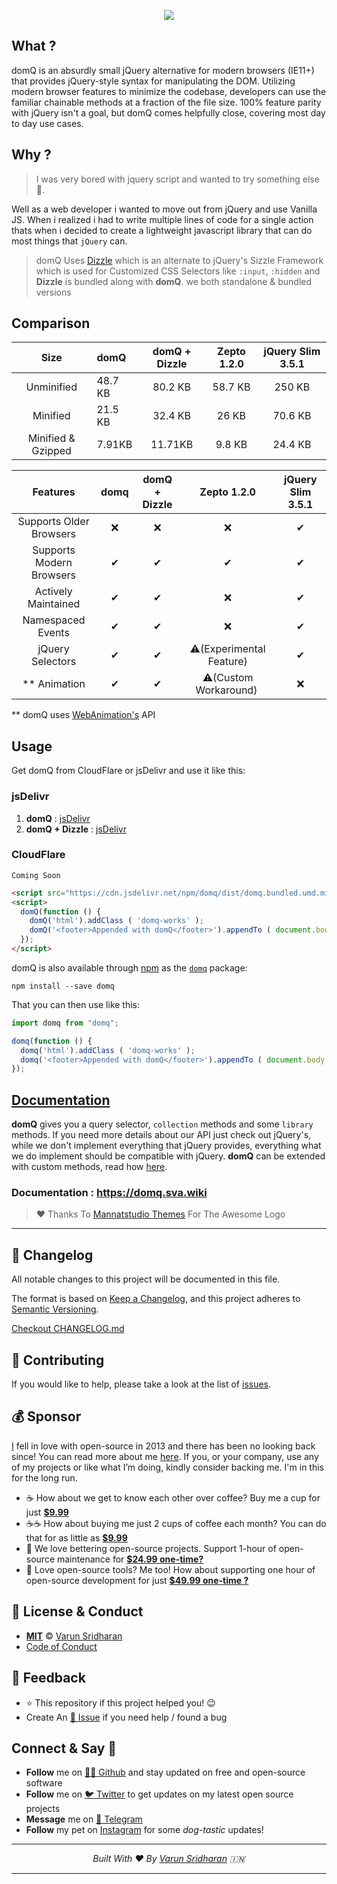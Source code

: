 <p align="center"> <img src="https://cdn.svarun.dev/gh/varunsridharan/domq/banner.jpg"/> </p>

## What ?
domQ is an absurdly small jQuery alternative for modern browsers (IE11+) that provides jQuery-style syntax for manipulating the DOM. Utilizing modern browser features to minimize the codebase, developers can use the familiar chainable methods at a fraction of the file size. 100% feature parity with jQuery isn't a goal, but domQ comes helpfully close, covering most day to day use cases.

## Why ?
> I was very bored with jquery script and wanted to try something else :see_no_evil:.

Well as a web developer i wanted to move out from jQuery and use Vanilla JS. When i realized i had to write multiple lines of code for a single action thats when i decided to create a lightweight javascript library that can do most things that `jQuery` can.

> domQ Uses [Dizzle](https://github.com/varunsridharan/dizzle) which is an alternate to jQuery's Sizzle Framework which is used for Customized CSS Selectors like `:input`, `:hidden` and **Dizzle** is bundled along with **domQ**. we both standalone & bundled versions

## Comparison
| Size | domQ | domQ + Dizzle | Zepto 1.2.0 | jQuery Slim 3.5.1 |
| :---: | :--- | :---: | :---: | :---: |
| Unminified | 48.7 KB | 80.2 KB | 58.7 KB | 250 KB | 
| Minified | 21.5 KB | 32.4 KB | 26 KB | 70.6 KB |
| Minified & Gzipped | 7.91KB | 11.71KB | 9.8 KB | 24.4 KB |

| Features | domq | domQ + Dizzle | Zepto 1.2.0 | jQuery Slim 3.5.1 |
| :---: | :---: |  :---: |  :---: |  :---: |
| Supports Older Browsers | ❌ | ❌ | ❌ | ✔ |
| Supports Modern Browsers | ✔ | ✔ | ✔ | ✔ |
| Actively Maintained | ✔ | ✔ | ❌ | ✔ |
| Namespaced Events | ✔ | ✔ | ❌ | ✔ |
| jQuery Selectors | ✔ | ✔ | ⚠️(Experimental Feature)| ✔ |
| ** Animation | ✔ | ✔ | ⚠️(Custom Workaround) ️| ❌ |


** domQ uses [WebAnimation's](https://github.com/web-animations/web-animations-js) API

## Usage
Get domQ from CloudFlare or jsDelivr and use it like this:

### jsDelivr
1. **domQ** : [jsDelivr](https://cdn.jsdelivr.net/npm/domq/dist/domq.standalone.umd.min.js)
2. **domQ + Dizzle** : [jsDelivr](https://cdn.jsdelivr.net/npm/domq/dist/domq.bundled.umd.min.js)

### CloudFlare
    Coming Soon

```html
<script src="https://cdn.jsdelivr.net/npm/domq/dist/domq.bundled.umd.min.js"></script>
<script>
  domQ(function () {
    domQ('html').addClass ( 'domq-works' );
    domQ('<footer>Appended with domQ</footer>').appendTo ( document.body );
  });
</script>
```

domQ is also available through [npm](https://npmjs.com/) as the [`domq`](https://npmjs.com/package/domq) package:

    npm install --save domq

That you can then use like this:

```javascript
import domq from "domq";

domq(function () {
  domq('html').addClass ( 'domq-works' );
  domq('<footer>Appended with domQ</footer>').appendTo ( document.body );
});
```

## [Documentation](https://domq.sva.wiki)
**domQ** gives you a query selector, `collection` methods and some `library` methods. If you need more details about our API just check out jQuery's, while we don't implement everything that jQuery provides, everything what we do implement should be compatible with jQuery. **domQ** can be extended with custom methods, read how [here](https://domq.sva.wiki/developer-guides/extending-domq).

### Documentation : https://domq.sva.wiki 

> ❤️ Thanks To [Mannatstudio Themes](https://github.com/mannatstudio-themes) For The Awesome Logo
---

## 📝 Changelog
All notable changes to this project will be documented in this file.

The format is based on [Keep a Changelog](https://keepachangelog.com/en/1.0.0/),
and this project adheres to [Semantic Versioning](https://semver.org/spec/v2.0.0.html).

[Checkout CHANGELOG.md](/CHANGELOG.md)

## 🤝 Contributing
If you would like to help, please take a look at the list of [issues](issues/).

## 💰 Sponsor
[I][twitter] fell in love with open-source in 2013 and there has been no looking back since! You can read more about me [here][website].
If you, or your company, use any of my projects or like what I’m doing, kindly consider backing me. I'm in this for the long run.

- ☕ How about we get to know each other over coffee? Buy me a cup for just [**$9.99**][buymeacoffee]
- ☕️☕️ How about buying me just 2 cups of coffee each month? You can do that for as little as [**$9.99**][buymeacoffee]
- 🔰         We love bettering open-source projects. Support 1-hour of open-source maintenance for [**$24.99 one-time?**][paypal]
- 🚀         Love open-source tools? Me too! How about supporting one hour of open-source development for just [**$49.99 one-time ?**][paypal]

## 📜  License & Conduct
- [**MIT**](LICENSE) © [Varun Sridharan](website)
- [Code of Conduct](code-of-conduct.md)

## 📣 Feedback
- ⭐ This repository if this project helped you! :wink:
- Create An [🔧 Issue](issues/) if you need help / found a bug

## Connect & Say 👋
- **Follow** me on [👨‍💻 Github][github] and stay updated on free and open-source software
- **Follow** me on [🐦 Twitter][twitter] to get updates on my latest open source projects
- **Message** me on [📠 Telegram][telegram]
- **Follow** my pet on [Instagram][sofythelabrador] for some _dog-tastic_ updates!

---

<p align="center">
<i>Built With ♥ By <a href="https://sva.onl/twitter"  target="_blank" rel="noopener noreferrer">Varun Sridharan</a> 🇮🇳 </i>
</p>

---

<!-- Personl Links -->
[paypal]: https://sva.onl/paypal
[buymeacoffee]: https://sva.onl/buymeacoffee
[sofythelabrador]: https://www.instagram.com/sofythelabrador/
[github]: https://sva.onl/github/
[twitter]: https://sva.onl/twitter/
[telegram]: https://sva.onl/telegram/
[email]: https://sva.onl/email
[website]: https://sva.onl/website/
